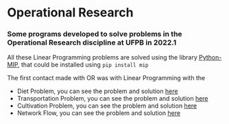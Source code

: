 # Operational Research
### Some programs developed to solve problems in the Operational Research discipline at UFPB in 2022.1

All these Linear Programming problems are solved using the library [Python-MIP](https://www.python-mip.com/), that could be installed using ```pip install mip```

The first contact made with OR was with Linear Programming with the 
 * Diet Problem, you can see the problem and solution [here](https://github.com/davirpp/Operational_Research/tree/main/Diet_Problem)
 * Transportation Problem, you can see the problem and solution [here](https://github.com/davirpp/Operational_Research/tree/main/Transportation_problem)
 * Cultivation Problem, you can see the problem and solution [here](https://github.com/davirpp/Operational_Research/tree/main/Cultivation_problem)
 * Network Flow, you can see the problem and solution [here](https://github.com/davirpp/Operational_Research/tree/main/Network_Flow)
